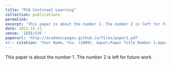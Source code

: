 ```yaml
---
title: "PCA Continual Learning"
collection: publications
permalink: 
excerpt: 'This paper is about the number 1. The number 2 is left for future work.'
date: 2021-15-11
venue: 'IEEE/CVF '
paperurl: 'http://academicpages.github.io/files/paper1.pdf'
<!-- citation: 'Your Name, You. (2009). &quot;Paper Title Number 1.&quot; <i>Journal 1</i>. 1(1).' -->
---
```

This paper is about the number 1. The number 2 is left for future work.

<!-- [Download paper here](http://academicpages.github.io/files/paper1.pdf) -->

<!-- Recommended citation: Your Name, You. (2009). "Paper Title Number 1." <i>Journal 1</i>. 1(1). -->
